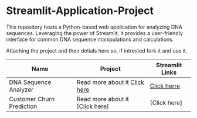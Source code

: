 # Streamlit-Application-Project
This repository hosts a Python-based web application for analyzing DNA sequences. Leveraging the power of Streamlit, it provides a user-friendly interface for common DNA sequence manipulations and calculations.

Attaching the project and their detials here so, if intrested fork it and use it. 



| Name | Project | Streamlit Links |
| ------------- | ------------- | ------------- |
| DNA Sequence Analyzer | Read more about it [Click here](https://github.com/parjun585/Streamlit-Application-Project/blob/main/DNA%20Sequence%20Analyzer/readme.md)| [Click herre](https://dnasequenceanalyzer.streamlit.app/)|
Customer Churn Prediction| Read more about it [Click here] | [Click here]
